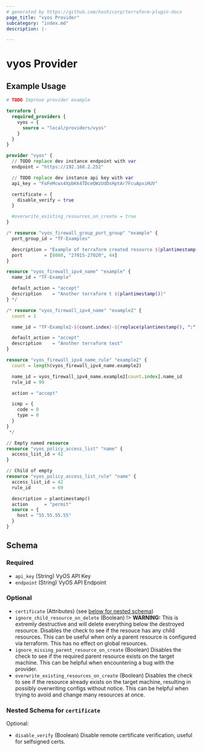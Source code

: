 ```yaml
---
# generated by https://github.com/hashicorp/terraform-plugin-docs
page_title: "vyos Provider"
subcategory: "index.md"
description: |-

---
```


# vyos Provider



## Example Usage

```terraform
# TODO Improve provider example

terraform {
  required_providers {
    vyos = {
      source = "local/providers/vyos"
    }
  }
}

provider "vyos" {
  // TODO replace dev instance endpoint with var
  endpoint = "https://192.168.2.252"

  // TODO replace dev instance api key with var
  api_key = "FoFeMcws4XpbKk4TDceQWzUdDsHptAr7FcuApxiHUV"

  certificate = {
    disable_verify = true
  }

  #overwrite_existing_resources_on_create = true
}

/* resource "vyos_firewall_group_port_group" "example" {
  port_group_id = "TF-Examples"

  description = "Example of terraform created resource ${plantimestamp()}"
  port        = [8080, "27015-27020", 44]
}

resource "vyos_firewall_ipv4_name" "example" {
  name_id = "TF-Example"

  default_action = "accept"
  description    = "Another terraform t ${plantimestamp()}"
} */

/* resource "vyos_firewall_ipv4_name" "example2" {
  count = 1

  name_id = "TF-Example2-${count.index}-${replace(plantimestamp(), ":", "-")}"

  default_action = "accept"
  description    = "Another terraform test"
}

resource "vyos_firewall_ipv4_name_rule" "example2" {
  count = length(vyos_firewall_ipv4_name.example2)

  name_id = vyos_firewall_ipv4_name.example2[count.index].name_id
  rule_id = 99

  action = "accept"

  icmp = {
    code = 0
    type = 0
  }
}
 */

// Empty named resource
resource "vyos_policy_access_list" "name" {
  access_list_id = 42
}

// Child of empty
resource "vyos_policy_access_list_rule" "name" {
  access_list_id = 42
  rule_id        = 69

  description = plantimestamp()
  action      = "permit"
  source = {
    host = "55.55.55.55"
  }
}
```

<!-- schema generated by tfplugindocs -->
## Schema

### Required

- `api_key` (String) VyOS API Key
- `endpoint` (String) VyOS API Endpoint

### Optional

- `certificate` (Attributes) (see [below for nested schema](#nestedatt--certificate))
- `ignore_child_resource_on_delete` (Boolean) !> **WARNING:** This is extremly destructive and will delete everything below the destroyed resource.
Disables the check to see if the resouce has any child resources.
This can be useful when only a parent resource is configured via terraform.
This has no effect on global resources.
- `ignore_missing_parent_resource_on_create` (Boolean) Disables the check to see if the required parent resource exists on the target machine.
This can be helpful when encountering a bug with the provider.
- `overwrite_existing_resources_on_create` (Boolean) Disables the check to see if the resource already exists on the target machine, resulting in possibly overwriting configs without notice.
This can be helpful when trying to avoid and change many resources at once.

<a id="nestedatt--certificate"></a>
### Nested Schema for `certificate`

Optional:

- `disable_verify` (Boolean) Disable remote certificate verification, useful for selfsigned certs.
